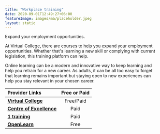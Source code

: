 ```yaml
---
title: "Workplace training"
date: 2020-09-01T12:49:27+06:00
featureImage: images/ma/placeholder.jpeg
layout: static
---
```


Expand your employment opportunities.

At Virtual College, there are courses to help you expand your employment opportunities. Whether that's learning a new skill or complying with current legislation, this training platform can help.

Online learning can be a modern and innovative way to keep learning and help you retrain for a new career. As adults, it can be all too easy to forget that learning remains important but staying open to new experiences can help you stay relevant in your chosen career.

| Provider Links      | Free or Paid  |  
| :-----------          | :--------------:      |  
| [**Virtual College**](https://www.virtual-college.co.uk/resources/expanding-your-employment-options-over-50) | Free/Paid | 
| [**Centre of Excellence**](https://www.centreofexcellence.com/shop/writing-courses/) | Paid | 
| [**1 training**](https://www.1training.org/) | Paid | 
| [**OpenLearn**](https://www.open.edu/openlearn/) | Free | 
  

<br/><br/>






